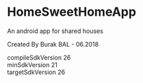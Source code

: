 # HomeSweetHomeApp
An android app for shared houses  
  
Created By Burak BAL - 06.2018
  
  
compileSdkVersion 26  
	minSdkVersion 21   
	targetSdkVersion 26  
	
	
